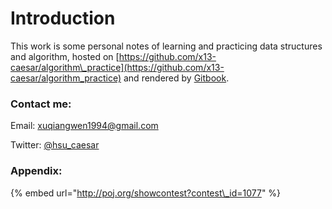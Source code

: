 # Introduction

This work is some personal notes of learning and practicing data structures and algorithm, hosted on [https://github.com/x13-caesar/algorithm\_practice](https://github.com/x13-caesar/algorithm_practice) and rendered by [Gitbook](https://xuqiangwen1994.gitbook.io/practice/).



### Contact me:

Email: [xuqiangwen1994@gmail.com](mailto:xuqiangwen1994@gmail.com)

Twitter: [@hsu\_caesar](https://twitter.com/hsu_caesar)



### Appendix:

{% embed url="http://poj.org/showcontest?contest\_id=1077" %}



